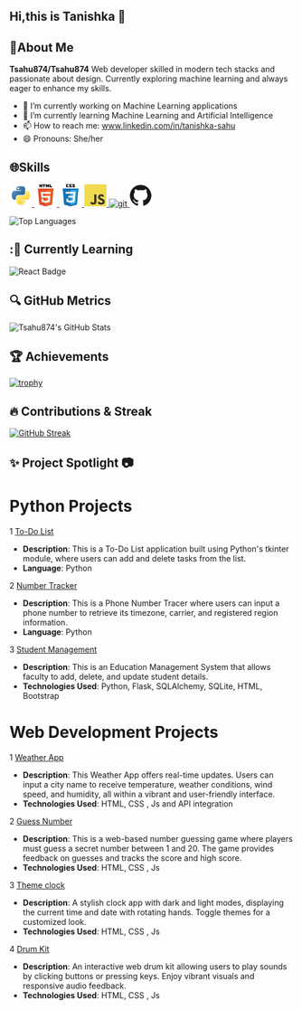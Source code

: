 ## Hi,this is Tanishka 👋
## 🚀About Me

**Tsahu874/Tsahu874** Web developer skilled in modern tech stacks and passionate about design. Currently exploring machine learning and always eager to enhance my skills.

- 🔭 I’m currently working on Machine Learning applications
- 🌱 I’m currently learning Machine Learning and Artificial Intelligence
- 📫 How to reach me: www.linkedin.com/in/tanishka-sahu
- 😄 Pronouns: She/her

## :globe_with_meridians:Skills

<p align="left">
  <a href="https://www.python.org" target="_blank" rel="noreferrer">
    <img src="https://raw.githubusercontent.com/devicons/devicon/master/icons/python/python-original.svg" alt="python" width="40" height="40"/>
  </a>
  <a href="https://developer.mozilla.org/en-US/docs/Web/HTML" target="_blank" rel="noreferrer">
    <img src="https://raw.githubusercontent.com/devicons/devicon/master/icons/html5/html5-original-wordmark.svg" alt="html5" width="40" height="40"/>
  </a>
  <a href="https://www.w3schools.com/css/" target="_blank" rel="noreferrer">
    <img src="https://raw.githubusercontent.com/devicons/devicon/master/icons/css3/css3-original-wordmark.svg" alt="css3" width="40" height="40"/>
  </a>
  <a href="https://developer.mozilla.org/en-US/docs/Web/JavaScript" target="_blank" rel="noreferrer">
    <img src="https://raw.githubusercontent.com/devicons/devicon/master/icons/javascript/javascript-original.svg" alt="javascript" width="40" height="40"/>
  </a>
  <a href="https://git-scm.com/" target="_blank" rel="noreferrer">
    <img src="https://www.vectorlogo.zone/logos/git-scm/git-scm-icon.svg" alt="git" width="40" height="40"/>
  </a>
  <a href="https://github.com/" target="_blank" rel="noreferrer">
    <img src="https://raw.githubusercontent.com/devicons/devicon/master/icons/github/github-original.svg" alt="github" width="40" height="40"/>
  </a>
</p>


![Top Languages](https://github-readme-stats.vercel.app/api/top-langs/?username=Tsahu874&layout=compact&theme=radical)

## :🌱 Currently Learning 
![React Badge](https://img.shields.io/badge/-React-61DAFB?logo=react&logoColor=black)


## 🔍 GitHub Metrics
![Tsahu874's GitHub Stats](https://github-readme-stats.vercel.app/api?username=Tsahu874&show_icons=true&theme=radical)

## 🏆 Achievements
[![trophy](https://github-profile-trophy.vercel.app/?username=Tsahu874&theme=onedark)](https://github.com/ryo-ma/github-profile-trophy)


## 🔥 Contributions & Streak

[![GitHub Streak](https://github-readme-streak-stats.herokuapp.com/?user=Tsahu874&theme=dracula)](https://git.io/streak-stats)

## ✨ Project Spotlight 📷
# Python Projects
1 [To-Do List](https://github.com/Tsahu874/To_Do_List.git)

- **Description**: This is a To-Do List application built using Python's tkinter module, where users can add and delete tasks from the list.
- **Language**: Python

2 [Number Tracker](https://github.com/Tsahu874/Number-Tracker.git)

- **Description**: This is a Phone Number Tracer where users can input a phone number to retrieve its timezone, carrier, and registered region information.
- **Language**: Python

3 [Student Management](https://github.com/Tsahu874/student_management.git)
- **Description**: This is an Education Management System that allows faculty to add, delete, and update student details.
- **Technologies Used**: Python, Flask, SQLAlchemy, SQLite, HTML, Bootstrap

# Web Development Projects
1 [Weather App](https://github.com/Tsahu874/Weather_App.git)
- **Description**: This Weather App offers real-time updates. Users can input a city name to receive temperature, weather conditions, wind speed, and humidity, all within a vibrant and user-friendly interface.
- **Technologies Used**: HTML, CSS , Js and API integration

2 [Guess Number](https://github.com/Tsahu874/Guess_My_Number.git)

- **Description**: This is a web-based number guessing game where players must guess a secret number between 1 and 20. The game provides feedback on guesses and tracks the score and high score.
- **Technologies Used**: HTML, CSS , Js

3 [Theme clock](https://github.com/Tsahu874/Theme_clock.git)
- **Description**: A stylish clock app with dark and light modes, displaying the current time and date with rotating hands. Toggle themes for a customized look.
- **Technologies Used**: HTML, CSS , Js

4 [Drum Kit](https://github.com/Tsahu874/Drum_Kit-.git)
- **Description**: An interactive web drum kit allowing users to play sounds by clicking buttons or pressing keys. Enjoy vibrant visuals and responsive audio feedback.
- **Technologies Used**: HTML, CSS , Js





